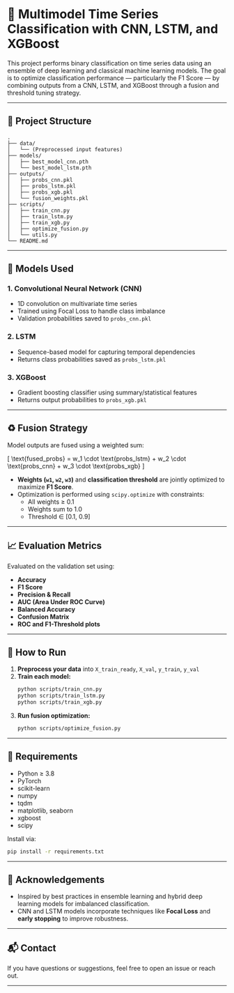 # 🧠 Multimodel Time Series Classification with CNN, LSTM, and XGBoost

This project performs binary classification on time series data using an ensemble of deep learning and classical machine learning models. The goal is to optimize classification performance — particularly the F1 Score — by combining outputs from a CNN, LSTM, and XGBoost through a fusion and threshold tuning strategy.

---

## 📂 Project Structure

```
.
├── data/
│   └── (Preprocessed input features)
├── models/
│   ├── best_model_cnn.pth
│   └── best_model_lstm.pth
├── outputs/
│   ├── probs_cnn.pkl
│   ├── probs_lstm.pkl
│   ├── probs_xgb.pkl
│   └── fusion_weights.pkl
├── scripts/
│   ├── train_cnn.py
│   ├── train_lstm.py
│   ├── train_xgb.py
│   ├── optimize_fusion.py
│   └── utils.py
└── README.md
```

---

## 🔧 Models Used

### 1. **Convolutional Neural Network (CNN)**
- 1D convolution on multivariate time series
- Trained using Focal Loss to handle class imbalance
- Validation probabilities saved to `probs_cnn.pkl`

### 2. **LSTM**
- Sequence-based model for capturing temporal dependencies
- Returns class probabilities saved as `probs_lstm.pkl`

### 3. **XGBoost**
- Gradient boosting classifier using summary/statistical features
- Returns output probabilities to `probs_xgb.pkl`

---

## ♻️ Fusion Strategy

Model outputs are fused using a weighted sum:

\[
\text{fused\_probs} = w_1 \cdot \text{probs\_lstm} + w_2 \cdot \text{probs\_cnn} + w_3 \cdot \text{probs\_xgb}
\]

- **Weights (`w1`, `w2`, `w3`)** and **classification threshold** are jointly optimized to maximize **F1 Score**.
- Optimization is performed using `scipy.optimize` with constraints:
  - All weights ≥ 0.1
  - Weights sum to 1.0
  - Threshold ∈ [0.1, 0.9]

---

## 📈 Evaluation Metrics

Evaluated on the validation set using:

- **Accuracy**
- **F1 Score**
- **Precision & Recall**
- **AUC (Area Under ROC Curve)**
- **Balanced Accuracy**
- **Confusion Matrix**
- **ROC and F1-Threshold plots**

---

## 🚀 How to Run

1. **Preprocess your data** into `X_train_ready`, `X_val`, `y_train`, `y_val`
2. **Train each model:**
   ```bash
   python scripts/train_cnn.py
   python scripts/train_lstm.py
   python scripts/train_xgb.py
   ```
3. **Run fusion optimization:**
   ```bash
   python scripts/optimize_fusion.py
   ```

---

## 📌 Requirements

- Python ≥ 3.8
- PyTorch
- scikit-learn
- numpy
- tqdm
- matplotlib, seaborn
- xgboost
- scipy

Install via:
```bash
pip install -r requirements.txt
```

---

## 🤝 Acknowledgements

- Inspired by best practices in ensemble learning and hybrid deep learning models for imbalanced classification.
- CNN and LSTM models incorporate techniques like **Focal Loss** and **early stopping** to improve robustness.

---

## 📬 Contact

If you have questions or suggestions, feel free to open an issue or reach out.

---
